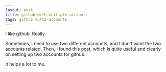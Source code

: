 ```yaml
---
layout: post
title: github with multiple accounts
tags: github multi-accounts
---
```


I like github. Really. 

Sometimes, I need to use two different accounts, and I don't want the two accounts related. Then, I found this [post](http://code.tutsplus.com/tutorials/quick-tip-how-to-work-with-github-and-multiple-accounts--net-22574), which is quite useful and clearly on setting up two accounts for github. 

It helps a lot to me.

